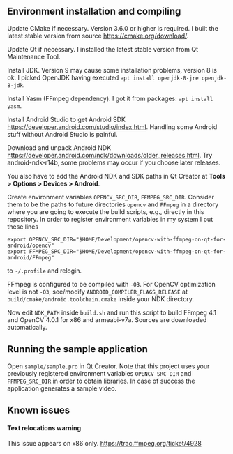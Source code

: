 ## Environment installation and compiling

Update CMake if necessary. Version 3.6.0 or higher is required. I built the latest stable version from source https://cmake.org/download/.

Update Qt if necessary. I installed the latest stable version from Qt Maintenance Tool.

Install JDK. Version 9 may cause some installation problems, version 8 is ok. I picked OpenJDK having executed ```apt install openjdk-8-jre openjdk-8-jdk```.

Install Yasm (FFmpeg dependency). I got it from packages: ```apt install yasm```.

Install Android Studio to get Android SDK https://developer.android.com/studio/index.html. Handling some Android stuff without Android Studio is painful.

Download and unpack Android NDK https://developer.android.com/ndk/downloads/older_releases.html. Try android-ndk-r14b, some problems may occur if you choose later releases.

You also have to add the Android NDK and SDK paths in Qt Creator at **Tools > Options > Devices > Android**.

Create environment variables `OPENCV_SRC_DIR`, `FFMPEG_SRC_DIR`. Consider them to be the paths to future directories `opencv` and `FFmpeg` in a directory where you are going to execute the build scripts, e.g., directly in this repository. In order to register environment variables in my system I put these lines

```
export OPENCV_SRC_DIR="$HOME/Development/opencv-with-ffmpeg-on-qt-for-android/opencv"
export FFMPEG_SRC_DIR="$HOME/Development/opencv-with-ffmpeg-on-qt-for-android/FFmpeg"
```

to `~/.profile` and relogin.

FFmpeg is configured to be compiled with `-O3`. For OpenCV optimization level is not `-O3`, see/modify `ANDROID_COMPILER_FLAGS_RELEASE` at `build/cmake/android.toolchain.cmake` inside your NDK directory.

Now edit `NDK_PATH` inside `build.sh` and run this script to build FFmpeg 4.1 and OpenCV 4.0.1 for x86 and armeabi-v7a. Sources are downloaded automatically.

## Running the sample application

Open `sample/sample.pro` in Qt Creator. Note that this project uses your previously registered environment variables `OPENCV_SRC_DIR` and `FFMPEG_SRC_DIR` in order to obtain libraries. In case of success the application generates a sample video.

## Known issues

#### Text relocations warning

This issue appears on x86 only. https://trac.ffmpeg.org/ticket/4928
